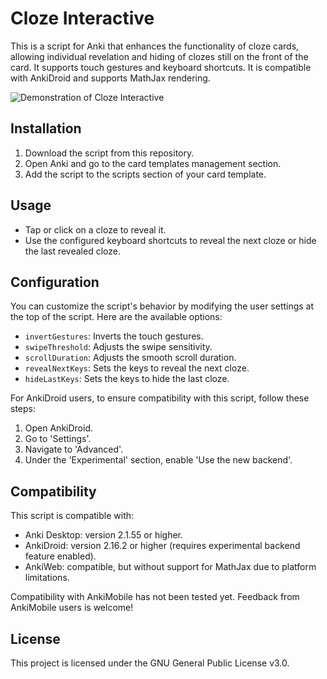 # Cloze Interactive

This is a script for Anki that enhances the functionality of cloze cards, allowing individual revelation and hiding of clozes still on the front of the card. It supports touch gestures and keyboard shortcuts. It is compatible with AnkiDroid and supports MathJax rendering.

![Demonstration of Cloze Interactive](https://github.com/huandney/Anki-Cloze-Interactive/assets/19948348/5c64a125-97ef-4ae8-9855-327765ccc5c6)

## Installation

1. Download the script from this repository.
2. Open Anki and go to the card templates management section.
3. Add the script to the scripts section of your card template.

## Usage

- Tap or click on a cloze to reveal it.
- Use the configured keyboard shortcuts to reveal the next cloze or hide the last revealed cloze.

## Configuration

You can customize the script's behavior by modifying the user settings at the top of the script. Here are the available options:

- `invertGestures`: Inverts the touch gestures.
- `swipeThreshold`: Adjusts the swipe sensitivity.
- `scrollDuration`: Adjusts the smooth scroll duration.
- `revealNextKeys`: Sets the keys to reveal the next cloze.
- `hideLastKeys`: Sets the keys to hide the last cloze.

For AnkiDroid users, to ensure compatibility with this script, follow these steps:

1. Open AnkiDroid.
2. Go to 'Settings'.
3. Navigate to 'Advanced'.
4. Under the 'Experimental' section, enable 'Use the new backend'.

## Compatibility

This script is compatible with:

- Anki Desktop: version 2.1.55 or higher.
- AnkiDroid: version 2.16.2 or higher (requires experimental backend feature enabled).
- AnkiWeb: compatible, but without support for MathJax due to platform limitations.

Compatibility with AnkiMobile has not been tested yet. Feedback from AnkiMobile users is welcome!

## License

This project is licensed under the GNU General Public License v3.0.
